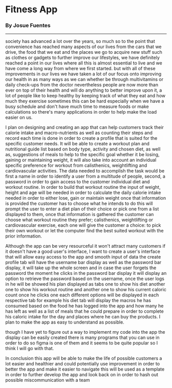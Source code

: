 # Fitness App
### By Josue Fuentes
---
society has advanced a lot over the years, so much so to the point that convenience has reached many aspects of our lives from the cars that we drive, the food that we eat and the places we go to acquire new stuff such as clothes or gadgets to further improve our lifestyles, we have definitely reached a point in our lives where all this is almost essential to live and we have come a long way from where we first started. but with all of these improvements in our lives we have taken a lot of our focus onto improving our health in as many ways as we can whether be through multivitamins or daily check-ups from the doctor nevertheless people are now more than ever on top of their health and will do anything to better improve upon it, a lot of people like to keep healthy by keeping track of what they eat and how much they exercise sometimes this can be hard especially when we have a busy schedule and don't have much time to measure foods or make calculations so there's many applications in order to help make the load easier on us.

I  plan on designing and creating an app that can help customers track their calorie intake and macro-nutrients as well as counting their steps and record each time is done in order to create a profile that is suited for the specific customer needs. It will be able to create a workout plan and nutritional guide list based on body type, activity and chosen diet, as well as, suggestions of meals to help to the specific goal whether it be losing, gaining or maintaining weight, it will also take into account an individual specific preference for workout from calisthenics, weightlifting and cardiovascular activities. The data needed to accomplish the task would be first a name in order to identify a user from a multitude of people, second, a password in order to gain access to the customer individual diet and workout routine. In order to build that workout routine the input of weight, height and age will be needed in order to calculate the daily calorie intake needed in order to either lose, gain or maintain weight
once that information is provided the customer has to choose what he intends to do this will prompt the user to enter a diet plan of their choice or pick one from a list displayed to them, once that information is gathered the customer can choose what workout routine they prefer; calisthenics, weightlifting or cardiovascular exercise, each one will give the customer a choice: to pick their own workout or let the computer find the best suited workout with the prior information.

Although the app can be very resourceful it won't attract many customers if it doesn't have a good user's interface, I want to create a user's interface that will allow easy access to the app and smooth input of data the create profile tab will have the username bar display as well as the password bar display, it will take up the whole screen and in case the user forgets the password the moment he clicks in the password bar display it will display an option to retrieve the password based on the username, once the user logs in he will be showed his plan displayed as tabs one to show his diet another one to show his workout routine and another one to show his current caloric count once he clicks one each different options will be displayed in each respective tab for example his diet tab will display the macros he has consumed based on the food he has logged into the app and how many he has left as well as a list of meals that he could prepare in order to complete his caloric intake for the day and places where he can buy the products. I plan to make the app as easy to understand as possible.

though I have yet to figure out a way to implement my code into the app the display can be easily created  there is many programs that you can use in order to do so figma is one of them and it seems to be quite popular so I think I will go with that.

In conclusion this app will be able to make the life of possible customers a lot easier and healthier and could potentially use improvement in order to better the app and make it easier to navigate this will be used as a template in order to further develop the app and look back on in order to hash out possible miscommunication with a team
